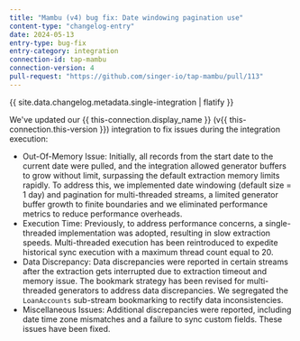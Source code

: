 ```yaml
---
title: "Mambu (v4) bug fix: Date windowing pagination use"
content-type: "changelog-entry"
date: 2024-05-13
entry-type: bug-fix
entry-category: integration
connection-id: tap-mambu
connection-version: 4
pull-request: "https://github.com/singer-io/tap-mambu/pull/113"
---
```

{{ site.data.changelog.metadata.single-integration | flatify }}

We've updated our {{ this-connection.display_name }} (v{{ this-connection.this-version }}) integration to fix issues during the integration execution: 

- Out-Of-Memory Issue:
Initially, all records from the start date to the current date were pulled, and the integration allowed generator buffers to grow without limit, surpassing the default extraction memory limits rapidly.
To address this, we implemented date windowing (default size = 1 day) and pagination for multi-threaded streams, a limited generator buffer growth to finite boundaries and we eliminated performance metrics to reduce performance overheads.
- Execution Time:
Previously, to address performance concerns, a single-threaded implementation was adopted, resulting in slow extraction speeds.
Multi-threaded execution has been reintroduced to expedite historical sync execution with a maximum thread count equal to 20.
- Data Discrepancy:
Data discrepancies were reported in certain streams after the extraction gets interrupted due to extraction timeout and memory issue.
The bookmark strategy has been revised for multi-threaded generators to address data discrepancies.
We segregated the `LoanAccounts` sub-stream bookmarking to rectify data inconsistencies.
- Miscellaneous Issues:
Additional discrepancies were reported, including date time zone mismatches and a failure to sync custom fields. These issues have been fixed.